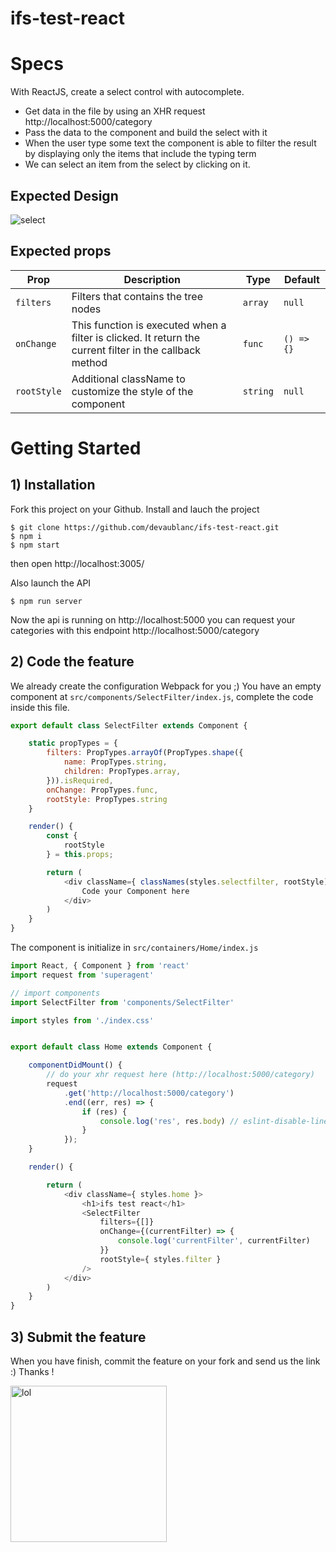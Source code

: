 # ifs-test-react


# Specs

With ReactJS, create a select control with autocomplete.

* Get data in the file by using an XHR request http://localhost:5000/category
* Pass the data to the component and build the select with it
* When the user type some text the component is able to filter the result by displaying only the items that include the typing term
* We can select an item from the select by clicking on it.

## Expected Design
<img src="https://raw.githubusercontent.com/devaublanc/ifs-test-react/master/select.png" alt="select">

## Expected props

Prop | Description | Type | Default
---- | ----------- | ------- | -------
`filters` | Filters that contains the tree nodes | `array` | `null`
`onChange` | This function is executed when a filter is clicked. It return the current filter in the callback method | `func` | `() => {}`
`rootStyle` | Additional className to customize the style of the component | `string` | `null`


# Getting Started


## 1) Installation

Fork this project on your Github. Install and lauch the project

```
$ git clone https://github.com/devaublanc/ifs-test-react.git
$ npm i
$ npm start
```

then open http://localhost:3005/

Also launch the API

```
$ npm run server
```

Now the api is running on http://localhost:5000 you can request your categories with this endpoint http://localhost:5000/category


## 2) Code the feature

We already create the configuration Webpack for you ;)
You have an empty component at `src/components/SelectFilter/index.js`, complete the code inside this file.

```javascript
export default class SelectFilter extends Component {

    static propTypes = {
        filters: PropTypes.arrayOf(PropTypes.shape({
            name: PropTypes.string,
            children: PropTypes.array,
        })).isRequired,
        onChange: PropTypes.func,
        rootStyle: PropTypes.string
    }

    render() {
        const {
            rootStyle
        } = this.props;

        return (
            <div className={ classNames(styles.selectfilter, rootStyle)}>
                Code your Component here
            </div>
        )
    }
}
```

The component is initialize in `src/containers/Home/index.js`

```javascript
import React, { Component } from 'react'
import request from 'superagent'

// import components
import SelectFilter from 'components/SelectFilter'

import styles from './index.css'


export default class Home extends Component {

    componentDidMount() {
        // do your xhr request here (http://localhost:5000/category)
        request
            .get('http://localhost:5000/category')
            .end((err, res) => {
                if (res) {
                    console.log('res', res.body) // eslint-disable-line
                }
            });
    }

    render() {

        return (
            <div className={ styles.home }>
                <h1>ifs test react</h1>
                <SelectFilter
                    filters={[]}
                    onChange={(currentFilter) => {
                        console.log('currentFilter', currentFilter)
                    }}
                    rootStyle={ styles.filter }
                />
            </div>
        )
    }
}
```

## 3) Submit the feature

When you have finish, commit the feature on your fork and send us the link :) Thanks !

<img src="http://ljdchost.com/ODSWaAt.gif" alt="lol" width="250">
